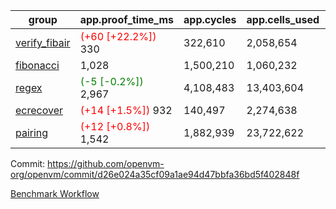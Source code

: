 | group | app.proof_time_ms | app.cycles | app.cells_used | leaf.proof_time_ms | leaf.cycles | leaf.cells_used |
| -- | -- | -- | -- | -- | -- | -- |
| [verify_fibair](https://github.com/openvm-org/openvm/blob/benchmark-results/benchmarks-pr/2098/verify_fibair-d26e024a35cf09a1ae94d47bbfa36bd5f402848f.md) |<span style='color: red'>(+60 [+22.2%])</span> 330 |  322,610 |  2,058,654 |- | - | - |
| [fibonacci](https://github.com/openvm-org/openvm/blob/benchmark-results/benchmarks-pr/2098/fibonacci-d26e024a35cf09a1ae94d47bbfa36bd5f402848f.md) | 1,028 |  1,500,210 |  1,060,232 |- | - | - |
| [regex](https://github.com/openvm-org/openvm/blob/benchmark-results/benchmarks-pr/2098/regex-d26e024a35cf09a1ae94d47bbfa36bd5f402848f.md) |<span style='color: green'>(-5 [-0.2%])</span> 2,967 |  4,108,483 |  13,403,604 |- | - | - |
| [ecrecover](https://github.com/openvm-org/openvm/blob/benchmark-results/benchmarks-pr/2098/ecrecover-d26e024a35cf09a1ae94d47bbfa36bd5f402848f.md) |<span style='color: red'>(+14 [+1.5%])</span> 932 |  140,497 |  2,274,638 |- | - | - |
| [pairing](https://github.com/openvm-org/openvm/blob/benchmark-results/benchmarks-pr/2098/pairing-d26e024a35cf09a1ae94d47bbfa36bd5f402848f.md) |<span style='color: red'>(+12 [+0.8%])</span> 1,542 |  1,882,939 |  23,722,622 |- | - | - |


Commit: https://github.com/openvm-org/openvm/commit/d26e024a35cf09a1ae94d47bbfa36bd5f402848f

[Benchmark Workflow](https://github.com/openvm-org/openvm/actions/runs/17333086808)
